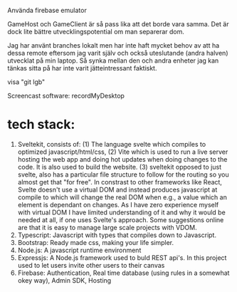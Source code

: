 Använda firebase emulator

GameHost och GameClient är så pass lika att det borde vara samma. Det är dock
lite bättre utvecklingspotential om man separerar dom.

Jag har använt branches lokalt men har inte haft mycket behov av att ha dessa
remote eftersom jag varit själv och också uteslutande (andra halven) utvecklat
på min laptop. Så synka mellan den och andra enheter jag kan tänkas sitta på har
inte varit jätteintressant faktiskt.


visa "git lgb"

Screencast software: recordMyDesktop

# tech stack:
   1. Sveltekit, consists of: (1) The language svelte which compiles to optimized javascript/html/css, (2) Vite which is used to run a live server hosting the web app and doing hot updates when doing changes to the code. It is also used to build the website. (3) sveltekit opposed to just svelte, also has a particular file structure to follow for the routing so you almost get that "for free". In constrast to other frameworks like React, Svelte doesn't use a virtual DOM and instead produces javascript at compile to which will change the real DOM when e.g., a value which an element is dependant on changes. As I have zero experience myself with virtual DOM I have limited understanding of it and why it would be needed at all, if one uses Svelte's approach. Some suggestions online are that it is easy to manage large scale projects with VDOM.   
   2. Typescript: Javascript with types that compiles down to Javascript.
   3. Bootstrap: Ready made css, making your life simpler.
   4. Node.js: A javascript runtime environment
   4. Expressjs: A Node.js framework used to buld REST api's. In this project used to let users invite other users to their canvas
   5. Firebase: Authentication, Real time database (using rules in a somewhat okey way), Admin SDK, Hosting 